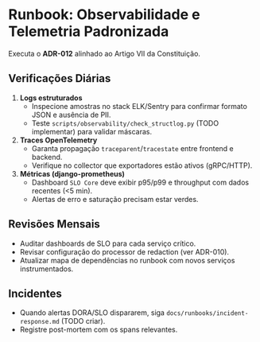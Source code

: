 # Runbook: Observabilidade e Telemetria Padronizada

Executa o **ADR-012** alinhado ao Artigo VII da Constituição.

## Verificações Diárias
1. **Logs estruturados**
   - Inspecione amostras no stack ELK/Sentry para confirmar formato JSON e ausência de PII.
   - Teste `scripts/observability/check_structlog.py` (TODO implementar) para validar máscaras.
2. **Traces OpenTelemetry**
   - Garanta propagação `traceparent`/`tracestate` entre frontend e backend.
   - Verifique no collector que exportadores estão ativos (gRPC/HTTP).
3. **Métricas (django-prometheus)**
   - Dashboard `SLO Core` deve exibir p95/p99 e throughput com dados recentes (<5 min).
   - Alertas de erro e saturação precisam estar verdes.

## Revisões Mensais
- Auditar dashboards de SLO para cada serviço crítico.
- Revisar configuração do processor de redaction (ver ADR-010).
- Atualizar mapa de dependências no runbook com novos serviços instrumentados.

## Incidentes
- Quando alertas DORA/SLO dispararem, siga `docs/runbooks/incident-response.md` (TODO criar).
- Registre post-mortem com os spans relevantes.
